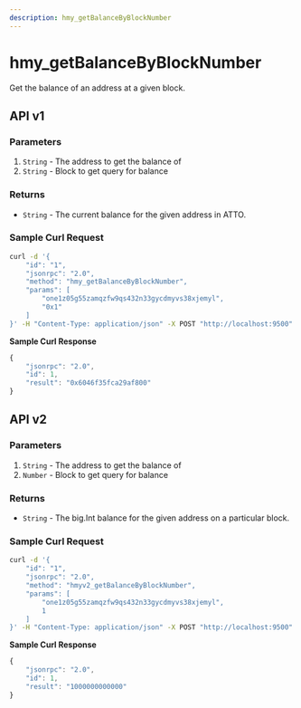 ```yaml
---
description: hmy_getBalanceByBlockNumber
---
```


# hmy\_getBalanceByBlockNumber

Get the balance of an address at a given block.

## API v1

### Parameters

1. `String` -  The address to get the balance of
2. `String` - Block to get query for balance

### Returns

* `String` - The current balance for the given address in ATTO.

### Sample Curl Request

```bash
curl -d '{
    "id": "1",
    "jsonrpc": "2.0",
    "method": "hmy_getBalanceByBlockNumber",
    "params": [
        "one1z05g55zamqzfw9qs432n33gycdmyvs38xjemyl", 
        "0x1"
    ]
}' -H "Content-Type: application/json" -X POST "http://localhost:9500"
```

**Sample Curl Response**

```javascript
{
    "jsonrpc": "2.0",
    "id": 1,
    "result": "0x6046f35fca29af800"
}
```

## API v2

### Parameters

1. `String` -  The address to get the balance of
2. `Number` - Block to get query for balance

### Returns

* `String` - The big.Int balance for the given address on a particular block.

### Sample Curl Request

```bash
curl -d '{
    "id": "1",
    "jsonrpc": "2.0",
    "method": "hmyv2_getBalanceByBlockNumber",
    "params": [
        "one1z05g55zamqzfw9qs432n33gycdmyvs38xjemyl",
        1
    ]
}' -H "Content-Type: application/json" -X POST "http://localhost:9500"
```

**Sample Curl Response**

```javascript
{
    "jsonrpc": "2.0",
    "id": 1,
    "result": "1000000000000"
}
```
